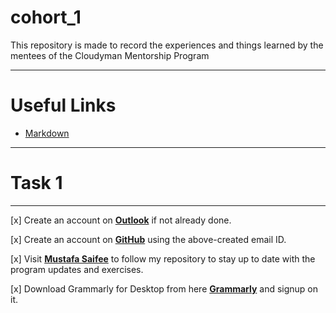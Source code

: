 # cohort_1
This repository is made to record the experiences and things learned by the mentees of the Cloudyman Mentorship Program

---

# Useful Links
* [Markdown](https://www.markdownguide.org/basic-syntax/)

---

# Task 1

---

[x] Create an account on **[Outlook](https://outlook.live.com/)** if not already done.

[x] Create an account on **[GitHub](https://github.com/)** using the above-created email ID. 

[x] Visit **[Mustafa Saifee](https://github.com/saifeemustafaq/)** to follow my repository to stay up to date with the program updates and exercises.

[x] Download Grammarly for Desktop from here **[Grammarly](https://download-editor.grammarly.com/windows/GrammarlySetup.exe)** and signup on it.
